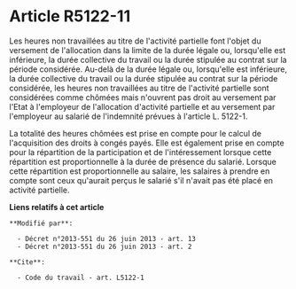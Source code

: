 # Article R5122-11

Les heures non travaillées au titre de l'activité partielle font l'objet du versement de l'allocation dans la limite de la
durée légale ou, lorsqu'elle est inférieure, la durée collective du travail ou la durée stipulée au contrat sur la période
considérée. Au-delà de la durée légale ou, lorsqu'elle est inférieure, la durée collective du travail ou la durée stipulée au
contrat sur la période considérée, les heures non travaillées au titre de l'activité partielle sont considérées comme chômées
mais n'ouvrent pas droit au versement par l'Etat à l'employeur de l'allocation d'activité partielle et au versement par
l'employeur au salarié de l'indemnité prévues à l'article L. 5122-1. 

La totalité des heures chômées est prise en compte pour le calcul de l'acquisition des droits à congés payés. Elle est
également prise en compte pour la répartition de la participation et de l'intéressement lorsque cette répartition est
proportionnelle à la durée de présence du salarié. Lorsque cette répartition est proportionnelle au salaire, les salaires à
prendre en compte sont ceux qu'aurait perçus le salarié s'il n'avait pas été placé en activité partielle.

**Liens relatifs à cet article**

	**Modifié par**:

	  - Décret n°2013-551 du 26 juin 2013 - art. 13
	  - Décret n°2013-551 du 26 juin 2013 - art. 2

	**Cite**:

	  - Code du travail - art. L5122-1
